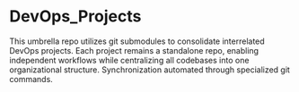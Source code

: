 # DevOps_Projects
This umbrella repo utilizes git submodules to consolidate interrelated DevOps projects. Each project remains a standalone repo, enabling independent workflows while centralizing all codebases into one organizational structure. Synchronization automated through specialized git commands.
